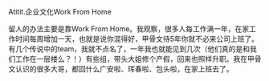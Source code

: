 Atitit.企业文化Work From Home


  留人的办法主要是靠Work From Home。我观察，很多人每工作满一年，在家工作时间每周增加一天，也就是说你混得好，甲骨文待5年你就不必来公司上班了。有几个传说中的team，我就不点名了，一年我也就能见到几次（他们真的是和我们工作在一层楼么？！）有些组，带头大姐修个产假，回来也照样升职。我在甲骨文认识的很多大哥，都回什么广安啦、珲春啦、包头啦，在家上班去了。

